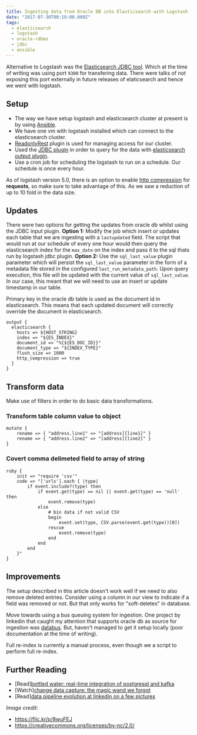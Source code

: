 ```yaml
---
title: Ingesting data from Oracle DB into Elasticsearch with Logstash
date: "2017-07-30T00:19:00.000Z"
tags:
  - elasticsearch
  - logstash
  - oracle-rdbms
  - jdbc
  - ansible
---
```


Alternative to Logstash was the [Elasticsearch JDBC tool](https://github.com/jprante/elasticsearch-jdbc). Which at the time of writing was using port `9300` for transfering data. There were talks of not exposing this port externally in future releases of elaticsearch and hence we went with logstash.

## Setup

- The way we have setup logstash and elasticsearch cluster at present is by using [Ansible](https://www.ansible.com/).
- We have one vm with logstash installed which can connect to the elasticsearch cluster.
- [ReadonlyRest](https://readonlyrest.com/) plugin is used for managing access for our cluster.
- Used the [JDBC plugin](https://www.elastic.co/guide/en/logstash/current/plugins-inputs-jdbc.html) in order to query for the data with [elasticsearch output plugin](https://www.elastic.co/guide/en/logstash/current/plugins-outputs-elasticsearch.html).
- Use a cron job for scheduling the logstash to run on a schedule. Our schedule is once every hour.

As of logstash version 5.0, there is an option to enable [http compression](https://www.elastic.co/guide/en/logstash/current/plugins-outputs-elasticsearch.html#_http_compression) for **requests**, so make sure to take advantage of this. As we saw a reduction of up to 10 fold in the data size.

## Updates

There were two options for getting the updates from oracle db whilst using the JDBC input plugin.
**Option 1:**
Modify the job which insert or updates each table that we are ingesting with a `lastupdated` field. The script that would run at our schedule of every one hour would then query the elasticsearch index for the `max_date` on the index and pass it to the sql thats run by logstash jdbc plugin.
**Option 2:**
Use the `sql_last_value` plugin parameter which will persist the `sql_last_value` parameter in the form of a metadata file stored in the configured `last_run_metadata_path`. Upon query execution, this file will be updated with the current value of `sql_last_value`. In our case, this meant that we will need to use an insert or update timestamp in our table.

Primary key in the oracle db table is used as the document id in elasticsearch. This means that each updated document will correctly override the document in elasticsearch.

```
output {
  elasticsearch {
    hosts => ${HOST_STRING}
    index => "${ES_INDEX}"
    document_id => "%{${ES_DOC_ID}}"
    document_type => "${INDEX_TYPE}"
    flush_size => 1000
    http_compression => true
  }
}
```

## Transform data

Make use of filters in order to do basic data transformations.

### Transform table column value to object

```
mutate {
    rename => { "address.line1" => "[address][line1]" }
    rename => { "address.line2" => "[address][line2]" }
}
```

### Covert comma delimeted field to array of string

```
ruby {
    init => "require 'csv'"
    code => "['urls'].each { |type|
        if event.include?(type) then
            if event.get(type) == nil || event.get(type) == 'null' then
                event.remove(type)
            else
                # bin data if not valid CSV
                begin
                    event.set(type, CSV.parse(event.get(type))[0])
                rescue
                    event.remove(type)
                end
            end
        end
    }"
}
```

## Improvements

The setup described in this article doesn't work well if we need to also remove deleted entries. Consider using a column in our view to indicate if a field was removed or not. But that only works for "soft-deletes" in database.

Move towards using a bus queuing system for ingestion. One project by linkedin that caught my attention that supports oracle db as source for ingestion was [databus](https://github.com/linkedin/databus). But, haven't managed to get it setup locally (poor documentation at the time of writing).

Full re-index is currently a manual process, even though we a script to perform full re-index.

## Further Reading

- [Read][bottled water: real-time integration of postgresql and kafka](https://www.confluent.io/blog/bottled-water-real-time-integration-of-postgresql-and-kafka/)
- [Watch][change data capture: the magic wand we forgot](https://www.youtube.com/watch?v=ZAZJqEKUl3U)
- [Read][data pipeline evolution at linkedin on a few pictures](http://getindata.com/data-pipeline-evolution-at-linkedin-on-a-few-pictures)

_Image credit:_

- https://flic.kr/p/8wuFEJ
- https://creativecommons.org/licenses/by-nc/2.0/
